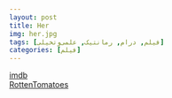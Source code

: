 ```yaml
---
layout: post
title: Her
img: her.jpg
tags: [فیلم, درام, رمانتیک, علمی‌و‌تخیلی]
categories: [فیلم]
---
```


[imdb](https://www.imdb.com/title/tt1798709/)  
[RottenTomatoes](https://www.rottentomatoes.com/m/her)
